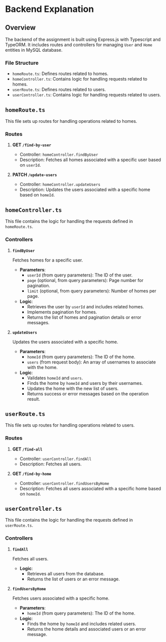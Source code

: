 # Backend Explanation

## Overview

The backend of the assignment is built using Express.js with Typescript and TypeORM. It includes routes and controllers for managing `User` and `Home` entities in MySQL database.

### File Structure

- `homeRoute.ts`: Defines routes related to homes.
- `homeController.ts`: Contains logic for handling requests related to homes.
- `userRoute.ts`: Defines routes related to users.
- `userController.ts`: Contains logic for handling requests related to users.

## `homeRoute.ts`

This file sets up routes for handling operations related to homes.

### Routes

1. **GET `/find-by-user`**
   - Controller: `homeController.findByUser`
   - Description: Fetches all homes associated with a specific user based on `userId`.

2. **PATCH `/update-users`**
   - Controller: `homeController.updateUsers`
   - Description: Updates the users associated with a specific home based on `homeId`.

## `homeController.ts`

This file contains the logic for handling the requests defined in `homeRoute.ts`.

### Controllers

1. **`findByUser`**

   Fetches homes for a specific user.

   - **Parameters**: 
     - `userId` (from query parameters): The ID of the user.
     - `page` (optional, from query parameters): Page number for pagination.
     - `limit` (optional, from query parameters): Number of homes per page.
   - **Logic**:
     - Retrieves the user by `userId` and includes related homes.
     - Implements pagination for homes.
     - Returns the list of homes and pagination details or error messages.

2. **`updateUsers`**

   Updates the users associated with a specific home.

   - **Parameters**:
     - `homeId` (from query parameters): The ID of the home.
     - `users` (from request body): An array of usernames to associate with the home.
   - **Logic**:
     - Validates `homeId` and `users`.
     - Finds the home by `homeId` and users by their usernames.
     - Updates the home with the new list of users.
     - Returns success or error messages based on the operation result.

## `userRoute.ts`

This file sets up routes for handling operations related to users.

### Routes

1. **GET `/find-all`**
   - Controller: `userController.findAll`
   - Description: Fetches all users.

2. **GET `/find-by-home`**
   - Controller: `userController.findUsersByHome`
   - Description: Fetches all users associated with a specific home based on `homeId`.

## `userController.ts`

This file contains the logic for handling the requests defined in `userRoute.ts`.

### Controllers

1. **`findAll`**

   Fetches all users.

   - **Logic**:
     - Retrieves all users from the database.
     - Returns the list of users or an error message.

2. **`findUsersByHome`**

   Fetches users associated with a specific home.

   - **Parameters**:
     - `homeId` (from query parameters): The ID of the home.
   - **Logic**:
     - Finds the home by `homeId` and includes related users.
     - Returns the home details and associated users or an error message.
